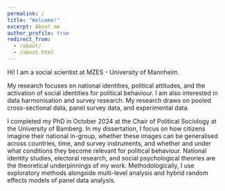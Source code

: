 ```yaml
---
permalink: /
title: "Welcome!"
excerpt: About me 
author_profile: true
redirect_from: 
  - /about/
  - /about.html
---
```


Hi! I am a social scientist at MZES - University of Mannheim.

My research focuses on national identities, political attitudes, and the activation of social identities for political behaviour. I am also interested in data harmonisation and survey research. My research draws on pooled cross-sectional data, panel survey data, and experimental data.

I completed my PhD in October 2024 at the Chair of Political Sociology at the University of Bamberg. In my dissertation, I focus on how citizens imagine their national in-group, whether these images can be generalised across countries, time, and survey instruments, and whether and under what conditions they become relevant for political behaviour. National identity studies, electoral research, and social psychological theories are the theoretical underpinnings of my work. Methodologically, I use exploratory methods alongside multi-level analysis and hybrid random effects models of panel data analysis.